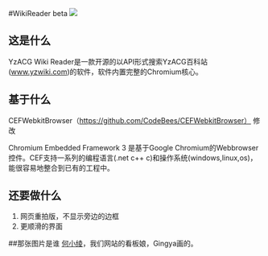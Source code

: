 #WikiReader beta
![](https://www.yzwiki.com/p/uploads/big/ffdab77dcdc0a972234f144ad1f8d858.png)
## 这是什么
YzACG Wiki Reader是一款开源的以API形式搜索YzACG百科站(www.yzwiki.com)的软件，软件内置完整的Chromium核心。

## 基于什么
CEFWebkitBrowser（https://github.com/CodeBees/CEFWebkitBrowser） 修改

 Chromium Embedded Framework 3 是基于Google Chromium的Webbrowser控件。CEF支持一系列的编程语言(.net c++ c)和操作系统(windows,linux,os)，能很容易地整合到已有的工程中。
 
## 还要做什么
1. 网页重拍版，不显示旁边的边框
2. 更顺滑的界面

##那张图片是谁
[何小绫](https://www.yzwiki.com/item/何小绫 "何小绫")，我们网站的看板娘，Gingya画的。
